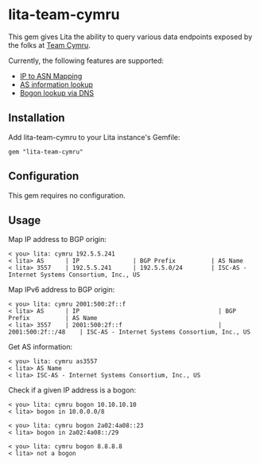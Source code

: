 # lita-team-cymru

This gem gives Lita the ability to query various data endpoints exposed
by the folks at [Team Cymru](www.team-cymru.org).

Currently, the following features are supported:

* [IP to ASN Mapping](http://www.team-cymru.org/IP-ASN-mapping.html)
* [AS information lookup](http://www.team-cymru.org/IP-ASN-mapping.html)
* [Bogon lookup via DNS](http://www.team-cymru.org/bogon-reference-dns.html)

## Installation

Add lita-team-cymru to your Lita instance's Gemfile:

```
gem "lita-team-cymru"
```

## Configuration

This gem requires no configuration.

## Usage

Map IP address to BGP origin:

```
< you> lita: cymru 192.5.5.241
< lita> AS      | IP               | BGP Prefix          | AS Name
< lita> 3557    | 192.5.5.241      | 192.5.5.0/24        | ISC-AS - Internet Systems Consortium, Inc., US
```

Map IPv6 address to BGP origin:

```
< you> lita: cymru 2001:500:2f::f
< lita> AS      | IP                                       | BGP Prefix          | AS Name
< lita> 3557    | 2001:500:2f::f                           | 2001:500:2f::/48    | ISC-AS - Internet Systems Consortium, Inc., US
```

Get AS information:

```
< you> lita: cymru as3557
< lita> AS Name
< lita> ISC-AS - Internet Systems Consortium, Inc., US
```

Check if a given IP address is a bogon:

```
< you> lita: cymru bogon 10.10.10.10
< lita> bogon in 10.0.0.0/8
```

```
< you> lita: cymru bogon 2a02:4a08::23
< lita> bogon in 2a02:4a08::/29
```

```
< you> lita: cymru bogon 8.8.8.8
< lita> not a bogon
```
